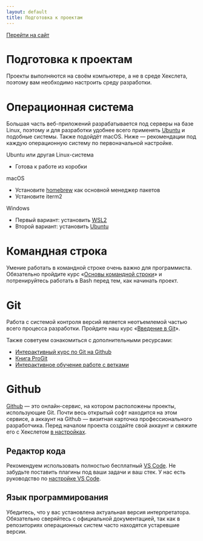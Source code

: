 ```yaml
---
layout: default
title: Подготовка к проектам
---
```


[Перейти на сайт](https://ru.hexlet.io)

# Подготовка к проектам

Проекты выполняются на своём компьютере, а не в среде Хекслета, поэтому вам необходимо настроить среду разработки.

# Операционная система

Большая часть веб-приложений разрабатывается под серверы на базе Linux, поэтому и для разработки удобнее всего применять [Ubuntu](https://www.ubuntu.com/) и подобные системы. Также подойдёт macOS. Ниже — рекомендации под каждую операционную систему по первоначальной настройке.

Ubuntu или другая Linux-система

* Готова к работе из коробки

macOS

* Установите [homebrew](https://brew.sh/) как основной менеджер пакетов
* Установите iterm2

Windows

* Первый вариант: установить [WSL2](https://docs.microsoft.com/ru-ru/windows/wsl/install)
* Второй вариант: установить [Ubuntu](https://losst.ru/ustanovka-ubuntu-22-04)

# Командная строка

Умение работать в командной строке очень важно для программиста. Обязательно пройдите курс «[Основы командной строки](https://ru.hexlet.io/courses/cli-basics)» и потренируйтесь работать в Bash перед тем, как начинать проект.

# Git

Работа с системой контроля версий является неотъемлемой частью всего процесса разработки. Пройдите наш курс «[Введение в Git](https://ru.hexlet.io/courses/intro_to_git)».

Также советуем ознакомиться с дополнительными ресурсами:

* [Интерактивный курс по Git на Github](https://try.github.io/)
* [Книга ProGit](https://git-scm.com/book/ru/v2/)
* [Интерактивное обучение работе с ветками](http://learngitbranching.js.org/)

# Github

[Github](https://github.com/) — это онлайн-сервис, на котором расположены проекты, использующие Git. Почти весь открытый софт находится на этом сервисе, а аккаунт на Github — визитная карточка профессионального разработчика. Перед началом проекта создайте свой аккаунт и свяжите его с Хекслетом [в настройках](https://ru.hexlet.io/account/profile/edit).

## Редактор кода

Рекомендуем использовать полностью бесплатный [VS Code](https://code.visualstudio.com/). Не забудьте поставить плагины под ваши задачи и ваш стек. У нас есть руководство по [настройке VS Code](http://guides.hexlet.io/vscode-js-setup/).

## Язык программирования

Убедитесь, что у вас установлена актуальная версия интерпретатора. Обязательно сверяйтесь с официальной документацией, так как в репозиториях операционных систем часто находятся устаревшие версии.
